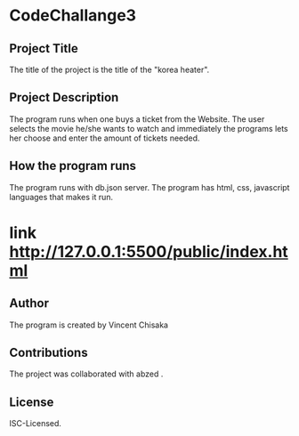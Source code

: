 # CodeChallange3
## Project Title
The title of the project is the title of the "korea heater".

## Project Description
The program runs when one buys a ticket from the Website. The user selects the movie he/she wants to watch and immediately the programs lets her choose and enter the amount of tickets needed.

## How the program runs
The program runs with db.json server. 
The program has html, css, javascript languages that makes it run.
# link http://127.0.0.1:5500/public/index.html


## Author
The program is created by Vincent Chisaka

## Contributions
The project was collaborated with abzed .

## License
ISC-Licensed.